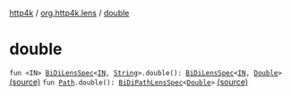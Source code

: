[http4k](../index.md) / [org.http4k.lens](index.md) / [double](./double.md)

# double

`fun <IN> `[`BiDiLensSpec`](-bi-di-lens-spec/index.md)`<`[`IN`](double.md#IN)`, `[`String`](https://kotlinlang.org/api/latest/jvm/stdlib/kotlin/-string/index.html)`>.double(): `[`BiDiLensSpec`](-bi-di-lens-spec/index.md)`<`[`IN`](double.md#IN)`, `[`Double`](https://kotlinlang.org/api/latest/jvm/stdlib/kotlin/-double/index.html)`>` [(source)](https://github.com/http4k/http4k/blob/master/http4k-core/src/main/kotlin/org/http4k/lens/lensSpec.kt#L224)
`fun `[`Path`](-path/index.md)`.double(): `[`BiDiPathLensSpec`](-bi-di-path-lens-spec/index.md)`<`[`Double`](https://kotlinlang.org/api/latest/jvm/stdlib/kotlin/-double/index.html)`>` [(source)](https://github.com/http4k/http4k/blob/master/http4k-core/src/main/kotlin/org/http4k/lens/path.kt#L103)